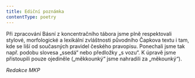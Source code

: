 ```yaml
---
title: Ediční poznámka
contentType: poetry
---
```


<section>

Při zpracování Básní z koncentračního tábora jsme plně respektovali stylové, morfologické a lexikální zvláštnosti původního Čapkova textu i tam, kde se liší od současných pravidel českého pravopisu. Ponechali jsme tak např. podobu slovesa „ssedá“ nebo předložky „s vozu“. K úpravě jsme přistoupili pouze ojediněle („měkkounký“ jsme nahradili za „měkounký“).

_Redakce MKP_

</section>
